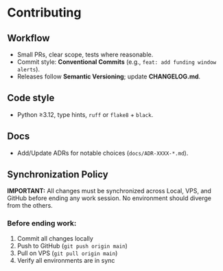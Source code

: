 # Contributing

## Workflow
- Small PRs, clear scope, tests where reasonable.
- Commit style: **Conventional Commits** (e.g., `feat: add funding window alerts`).
- Releases follow **Semantic Versioning**; update **CHANGELOG.md**.

## Code style
- Python ≥3.12, type hints, `ruff` or `flake8` + `black`.

## Docs
- Add/Update ADRs for notable choices (`docs/ADR-XXXX-*.md`).

## Synchronization Policy
**IMPORTANT:** All changes must be synchronized across Local, VPS, and GitHub before ending any work session. No environment should diverge from the others.

### Before ending work:
1. Commit all changes locally
2. Push to GitHub (`git push origin main`)
3. Pull on VPS (`git pull origin main`)
4. Verify all environments are in sync
